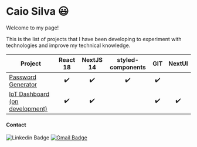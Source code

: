 # Caio Silva 😃
Welcome to my page!

This is the list of projects that I have been developing to experiment with technologies and improve my technical knowledge.

Project | React 18 | NextJS 14 | styled-components | GIT | NextUI
--- |:---:|:---:|:---:|:---:|:---:|
[Password Generator](https://github.com/caiocoisa/password-generator) |  ✔️ |  ✔️ |✔️|✔️| |
[IoT Dashboard (on development)](https://github.com/caiocoisa/monitor-iot) | ✔️ |  ✔️ | |✔️|✔️|

#### Contact
![Linkedin Badge](https://img.shields.io/badge/-caiosilvadossantos-blue?style=flat-square&logo=Linkedin&logoColor=white&link=https://www.linkedin.com/in/caiosilvadossantos/)
[![Gmail Badge](https://img.shields.io/badge/-caiocoisa@gmail.com-c14438?style=flat-square&logo=Gmail&logoColor=white&link=mailto:caiocoisa@gmail.com)](mailto:caiocoisa@gmail.com)

